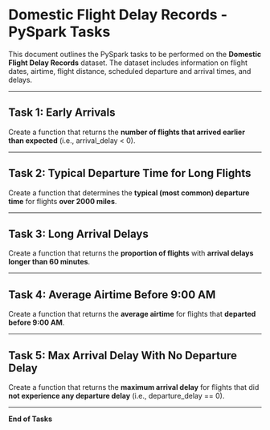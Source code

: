 
# Domestic Flight Delay Records - PySpark Tasks

This document outlines the PySpark tasks to be performed on the **Domestic Flight Delay Records** dataset. The dataset includes information on flight dates, airtime, flight distance, scheduled departure and arrival times, and delays.

---

## Task 1: Early Arrivals

Create a function that returns the **number of flights that arrived earlier than expected** (i.e., arrival_delay < 0).

---

## Task 2: Typical Departure Time for Long Flights

Create a function that determines the **typical (most common) departure time** for flights **over 2000 miles**.

---

## Task 3: Long Arrival Delays

Create a function that returns the **proportion of flights** with **arrival delays longer than 60 minutes**.

---

## Task 4: Average Airtime Before 9:00 AM

Create a function that returns the **average airtime** for flights that **departed before 9:00 AM**.

---

## Task 5: Max Arrival Delay With No Departure Delay

Create a function that returns the **maximum arrival delay** for flights that did **not experience any departure delay** (i.e., departure_delay == 0).

---

**End of Tasks**